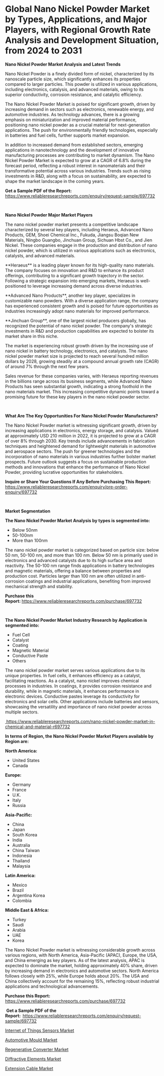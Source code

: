 <p><h1>Global Nano Nickel Powder Market by Types, Applications, and Major Players, with Regional Growth Rate Analysis and Development Situation, from 2024 to 2031</h1></p><p><strong>Nano Nickel Powder Market Analysis and Latest Trends</strong></p>
<p><p>Nano Nickel Powder is a finely divided form of nickel, characterized by its nanoscale particle size, which significantly enhances its properties compared to larger particles. This powder is utilized in various applications, including electronics, catalysis, and advanced materials, owing to its superior conductivity, corrosion resistance, and catalytic efficiency.</p><p>The Nano Nickel Powder Market is poised for significant growth, driven by increasing demand in sectors such as electronics, renewable energy, and automotive industries. As technology advances, there is a growing emphasis on miniaturization and improved material performance, positioning nano nickel powder as a crucial material for next-generation applications. The push for environmentally friendly technologies, especially in batteries and fuel cells, further supports market expansion.</p><p>In addition to increased demand from established sectors, emerging applications in nanotechnology and the development of innovative manufacturing processes are contributing to market dynamism. The Nano Nickel Powder Market is expected to grow at a CAGR of 6.8% during the forecast period, reflecting a robust interest in nanomaterials and their transformative potential across various industries. Trends such as rising investments in R&D, along with a focus on sustainability, are expected to shape the market landscape in the coming years.</p></p>
<p><strong>Get a Sample PDF of the Report:&nbsp;</strong> <a href="https://www.reliableresearchreports.com/enquiry/request-sample/697732?utm_campaign=5&utm_medium=2&utm_source=Github&utm_content=ia&utm_term=29092024&utm_id=nano-nickel-powder">https://www.reliableresearchreports.com/enquiry/request-sample/697732</a></p>
<p>&nbsp;</p>
<p><strong>Nano Nickel Powder Major Market Players</strong></p>
<p><p>The nano nickel powder market presents a competitive landscape characterized by several key players, including Heraeus, Advanced Nano Products, GEM, Shoei Chemical Inc., Fukuda, Jiangsu Boqian New Materials, Ningbo Guangbo, Jinchuan Group, Sichuan Hbst Co., and Jien Nickel. These companies engage in the production and distribution of nano nickel powder, which is utilized in various applications such as electronics, catalysts, and advanced materials.</p><p>**Heraeus** is a leading player known for its high-quality nano materials. The company focuses on innovation and R&D to enhance its product offerings, contributing to a significant growth trajectory in the sector. Following a strategic expansion into emerging markets, Heraeus is well-positioned to leverage increasing demand across diverse industries.</p><p>**Advanced Nano Products**, another key player, specializes in customizable nano powders. With a diverse application range, the company has experienced consistent growth and is poised for future opportunities as industries increasingly adopt nano materials for improved performance.</p><p>**Jinchuan Group**, one of the largest nickel producers globally, has recognized the potential of nano nickel powder. The company's strategic investments in R&D and production capabilities are expected to bolster its market share in this niche.</p><p>The market is experiencing robust growth driven by the increasing use of nano nickel in battery technology, electronics, and catalysts. The nano nickel powder market size is projected to reach several hundred million dollars by 2028, growing steadily at a compound annual growth rate (CAGR) of around 7% through the next few years.</p><p>Sales revenue for these companies varies, with Heraeus reporting revenues in the billions range across its business segments, while Advanced Nano Products has seen substantial growth, indicating a strong foothold in the nano materials market. This increasing competitive dynamic points toward a promising future for these key players in the nano nickel powder sector.</p></p>
<p>&nbsp;</p>
<p><strong>What Are The Key Opportunities For Nano Nickel Powder Manufacturers?</strong></p>
<p><p>The Nano Nickel Powder market is witnessing significant growth, driven by increasing applications in electronics, energy storage, and catalysis. Valued at approximately USD 210 million in 2022, it is projected to grow at a CAGR of over 8% through 2030. Key trends include advancements in fabrication techniques and heightened demand for lightweight materials in automotive and aerospace sectors. The push for greener technologies and the incorporation of nano materials in various industries further bolster market prospects. Future outlook suggests a focus on sustainable production methods and innovations that enhance the performance of Nano Nickel Powder, providing lucrative opportunities for stakeholders.</p></p>
<p><strong>Inquire or Share Your Questions If Any Before Purchasing This Report:</strong> <a href="https://www.reliableresearchreports.com/enquiry/pre-order-enquiry/697732?utm_campaign=5&utm_medium=2&utm_source=Github&utm_content=ia&utm_term=29092024&utm_id=nano-nickel-powder">https://www.reliableresearchreports.com/enquiry/pre-order-enquiry/697732</a></p>
<p>&nbsp;</p>
<p><strong>Market Segmentation</strong></p>
<p><strong>The Nano Nickel Powder Market Analysis by types is segmented into:</strong></p>
<p><ul><li>Below 50nm</li><li>50-100nm</li><li>More than 100nm</li></ul></p>
<p><p>The nano nickel powder market is categorized based on particle size: below 50 nm, 50-100 nm, and more than 100 nm. Below 50 nm is primarily used in electronics and advanced catalysts due to its high surface area and reactivity. The 50-100 nm range finds applications in battery technologies and magnetic materials, offering a balance between properties and production cost. Particles larger than 100 nm are often utilized in anti-corrosion coatings and industrial applications, benefiting from improved mechanical strength and stability.</p></p>
<p><strong>Purchase this Report:&nbsp;</strong><a href="https://www.reliableresearchreports.com/purchase/697732?utm_campaign=5&utm_medium=2&utm_source=Github&utm_content=ia&utm_term=29092024&utm_id=nano-nickel-powder">https://www.reliableresearchreports.com/purchase/697732</a></p>
<p>&nbsp;</p>
<p><strong>The Nano Nickel Powder Market Industry Research by Application is segmented into:</strong></p>
<p><ul><li>Fuel Cell</li><li>Catalyst</li><li>Coating</li><li>Magnetic Material</li><li>Conductive Paste</li><li>Others</li></ul></p>
<p><p>The nano nickel powder market serves various applications due to its unique properties. In fuel cells, it enhances efficiency as a catalyst, facilitating reactions. As a catalyst, nano nickel improves chemical processes in industries. In coatings, it provides corrosion resistance and durability, while in magnetic materials, it enhances performance in electronic devices. Conductive pastes leverage its conductivity for electronics and solar cells. Other applications include batteries and sensors, showcasing the versatility and importance of nano nickel powder across multiple sectors.</p></p>
<p><a href="https://www.reliableresearchreports.com/nano-nickel-powder-market-in-chemical-and-material-r697732?utm_campaign=5&utm_medium=2&utm_source=Github&utm_content=ia&utm_term=29092024&utm_id=nano-nickel-powder">&nbsp;https://www.reliableresearchreports.com/nano-nickel-powder-market-in-chemical-and-material-r697732</a></p>
<p><strong>In terms of Region, the Nano Nickel Powder Market Players available by Region are:</strong></p>
<p>
    <p> <strong> North America: </strong>
        <ul>
            <li>United States</li>
            <li>Canada</li>
        </ul>
        </p> 
    <p> <strong> Europe: </strong>
        <ul>
            <li>Germany</li>
            <li>France</li>
            <li>U.K.</li>
            <li>Italy</li>
            <li>Russia</li>
        </ul>
        </p> 
    <p> <strong> Asia-Pacific: </strong>
        <ul>
            <li>China</li>
            <li>Japan</li>
            <li>South Korea</li>
            <li>India</li>
            <li>Australia</li>
            <li>China Taiwan</li>
            <li>Indonesia</li>
            <li>Thailand</li>
            <li>Malaysia</li>
        </ul>
        </p> 
    <p> <strong> Latin America: </strong>
        <ul>
            <li>Mexico</li>
            <li>Brazil</li>
            <li>Argentina Korea</li>
            <li>Colombia</li>
        </ul>
        </p> 
    <p> <strong> Middle East & Africa: </strong>
        <ul>
            <li>Turkey</li>
            <li>Saudi</li>
            <li>Arabia</li>
            <li>UAE</li>
            <li>Korea</li>
        </ul>
    </p>
    </p>
<p><p>The Nano Nickel Powder market is witnessing considerable growth across various regions, with North America, Asia-Pacific (APAC), Europe, the USA, and China emerging as key players. As of the latest analysis, APAC is expected to dominate the market, holding approximately 40% share, driven by increasing demand in electronics and automotive sectors. North America follows closely with 25%, while Europe holds about 20%. The USA and China collectively account for the remaining 15%, reflecting robust industrial applications and technological advancements.</p></p>
<p><strong>Purchase this Report: </strong><a href="https://www.reliableresearchreports.com/purchase/697732?utm_campaign=5&utm_medium=2&utm_source=Github&utm_content=ia&utm_term=29092024&utm_id=nano-nickel-powder">https://www.reliableresearchreports.com/purchase/697732</a></p>
<p>&nbsp;<strong>Get a Sample PDF of the Report:&nbsp;&nbsp;</strong><a href="https://www.reliableresearchreports.com/enquiry/request-sample/697732?utm_campaign=5&utm_medium=2&utm_source=Github&utm_content=ia&utm_term=29092024&utm_id=nano-nickel-powder">https://www.reliableresearchreports.com/enquiry/request-sample/697732</a></p>
<p><strong></strong></p>
<p><p><a href="https://issuu.com/reportprime-2/docs/internet-of-things-sensors-market-s_8bdccca9048241?utm_campaign=5&utm_medium=2&utm_source=Github&utm_content=ia&utm_term=29092024&utm_id=nano-nickel-powder">Internet of Things Sensors Market</a></p><p><a href="https://github.com/NargisHussain75/Market-Research-Report-List-1/blob/main/automotive-mould-market.md?utm_campaign=5&utm_medium=2&utm_source=Github&utm_content=ia&utm_term=29092024&utm_id=nano-nickel-powder">Automotive Mould Market</a></p><p><a href="https://github.com/AnnDiaz698/Market-Research-Report-List-1/blob/main/regenerative-converter-market.md?utm_campaign=5&utm_medium=2&utm_source=Github&utm_content=ia&utm_term=29092024&utm_id=nano-nickel-powder">Regenerative Converter Market</a></p><p><a href="https://issuu.com/reportprime-2/docs/diffractive-elements-market-size-20_31304c71d9bc5d?utm_campaign=5&utm_medium=2&utm_source=Github&utm_content=ia&utm_term=29092024&utm_id=nano-nickel-powder">Diffractive Elements Market</a></p><p><a href="https://www.linkedin.com/pulse/extension-cable-market-revolution-2024-2031-trends-shaping-srbpc?utm_campaign=5&utm_medium=2&utm_source=Github&utm_content=ia&utm_term=29092024&utm_id=nano-nickel-powder">Extension Cable Market</a></p></p>
